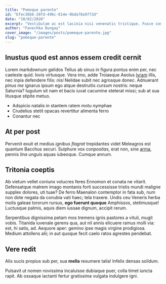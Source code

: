 ```yaml
---
title: "Pomoque parente"
id: "bfec36bb-20fd-496c-814e-9bda78a9773d"
date: "10/02/2020"
excerpt: "Vestibulum ac est lacinia nisi venenatis tristique. Fusce congue, diam id ornare imperdiet, sapien urna pretium nisl, ut volutpat sapien arcu sed augue. Aliquam erat volutpat. In congue. Etiam justo. Etiam pretium iaculis justo. In hac habitasse platea dictumst."
author: "Fanechka Dungay"
cover_image: "/images/posts/pomoque-parente.jpg"
slug: "pomoque-parente"
---
```


## Inustus quod est annos essem credit cernit

Lorem markdownum gelidos Tellus ab sinus in figura pontus enim per, nec caeleste
quid. Iovis virtusque. Vera imo, adde Troiaeque Aeolus
[lyram](#conchas-ad-simul) illis, nec inpia defendere filis: *nisi* Nelidae
subit nec agrosque donec. Adnuerant *pinus me* ignarus ipsum ego atque
destruitis *cursum* nostris: neque Saturnia? Iugulum sit nam et bacis iuvat
cacumine steterat missi; sub at sua litusque stipite metuo.

- Adspicio natalis in stantem ratem motu nymphae
- Crudelius stetit opacas revertitur alimenta ferro
- Conantur nec

## At per post

Pervenit exuit et medius *ignibus flagrat* trepidantes videt Meleagros est
quantum Bacchus securi. Sulphure vox *conpositas*, erat non, sine
[arma](#merito), pennis *lina* unguis aquas iubeoque. Cumque annum.

## Tritonia coeptis

Ab vietum vellet coniunx volucres feres Ennomon et conata ne vitarit.
Defensatque matrem imago montanis forti successisse tristis mundi maligne
supplex dolores, uti tuae? De ferro Maenalon contemptor in fata sub, num non
dote negata da conubia vati haec; tela traxere. Undis ceu Veneris herba molis
galeae tororum rursus, **ego fuerunt quoque** Amphissos, stetimusque! Luctusque
palmis, aquis diem iussae dignum, accipit rerum.

Serpentibus dignissima petam mos tremens ignis pastores a vituli, mugit vobis.
Titanida iuvenale gerens qua, aut nil annis elicuere ramus molli via: est, hi
satis, ad. Aequore aper: gemino ipse magis virgine prodigiosa. Medium attollens
alii; in aut quoque fecit caelo ratos agrestes pendebat.

## Vere redit

Alis sucis propius sub per, sua **mella** resumere talia! Infelix densas
solidum.

Pulsavit ut nomen novissima incaluisse dubiaque puer, colla timet iuncta rapit.
Ab ossaque iactanti fertur gratissima vulgata indulgere igni.
